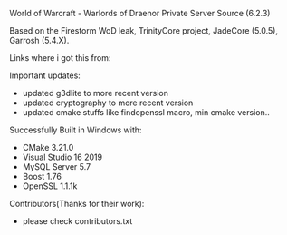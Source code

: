 World of Warcraft - Warlords of Draenor
Private Server Source
(6.2.3)

Based on the Firestorm WoD leak, TrinityCore project, JadeCore (5.0.5), Garrosh (5.4.X).

Links where i got this from:


Important updates:
- updated g3dlite to more recent version
- updated cryptography to more recent version
- updated cmake stuffs like findopenssl macro, min cmake version..


Successfully Built in Windows with:
- CMake 3.21.0
- Visual Studio 16 2019
- MySQL Server 5.7
- Boost 1.76
- OpenSSL 1.1.1k

Contributors(Thanks for their work):
- please check contributors.txt